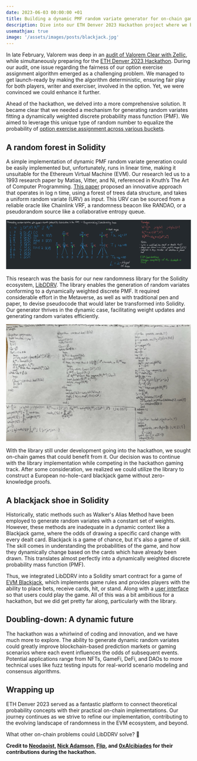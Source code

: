 ```yaml
---
date: 2023-06-03 00:00:00 +01
title: Building a dynamic PMF random variate generator for on-chain games
description: Dive into our ETH Denver 2023 Hackathon project where we built a Dynamic PMF Random Variate Generator using Solidity for blockchain-based games. Discover how this innovation enhances fairness for on-chain games.
usemathjax: true
image: '/assets/images/posts/blackjack.jpg'
---
```


In late February, Valorem was deep in an
[audit of Valorem Clear with Zellic](https://github.com/valorem-labs-inc/valorem-core/blob/master/audits/Valorem_April_2023_-_Zellic_Audit_Report.pdf),
while simultaneously preparing for the
[ETH Denver 2023 Hackathon](https://www.ethdenver.com/). During our
audit, one issue regarding the fairness of our option exercise assignment
algorithm emerged as a challenging problem. We managed to get launch-ready by
making the algorithm deterministic, ensuring fair play for both players, writer
and exerciser, involved in the option. Yet, we were convinced we could
enhance it further.

Ahead of the hackathon, we delved into a more comprehensive solution. It became
clear that we needed a mechanism for generating random variates fitting a
dynamically weighted discrete probability mass function (PMF). We aimed to
leverage this unique type of random number to equalize the probability of
[option exercise assignment across various buckets]((https://valorem.xyz/docs/clear-litepaper/#fair-exercise-assignment)).

## A random forest in Solidity

A simple implementation of dynamic PMF random variate generation could be
easily implemented but, unfortunately, runs in linear time, making it
unsuitable for the Ethereum Virtual Machine (EVM). Our research led us to a
1993 research paper by Matias, Vitter, and Ni, referenced in Knuth’s The Art
of Computer Programming.
[This paper](https://kuscholarworks.ku.edu/bitstream/handle/1808/7224/MVN03.dynamic_rv_gen.pdf)
proposed an innovative approach that operates in log n time, using a forest of
trees data structure, and takes a uniform random variate (URV) as input. This
URV can be sourced from a reliable oracle like Chainlink VRF, a randomness
beacon like RANDAO, or a pseudorandom source like a collaborative entropy queue.

![Working on LibDDRV in the metaverse](/assets/images/posts/metaverse-coworking.jpg)

This research was the basis for our new randomness library for the Solidity
ecosystem, [LibDDRV](https://github.com/valorem-labs-inc/LibDDRV).
The library enables the generation of random variates conforming to a
dynamically weighted discrete PMF. It required considerable effort in the
Metaverse, as well as with traditional pen and paper, to devise pseudocode
that would later be transformed into Solidity. Our generator thrives
in the dynamic case, facilitating weight updates and generating random variates
efficiently.

![Working on LibDDRV with pencil and paper](/assets/images/posts/pencil-and-paper.jpg)

With the library still under development going into the hackathon, we sought
on-chain games that could benefit from it. Our decision was to continue with
the library implementation while competing in the hackathon gaming track.
After some consideration, we realized we could utilize the library to
construct a European no-hole-card blackjack game without zero-knowledge proofs.

## A blackjack shoe in Solidity

Historically, static methods such as Walker's Alias Method have been
employed to generate random variates with a constant set of weights. However,
these methods are inadequate in a dynamic context like a Blackjack game,
where the odds of drawing a specific card change with every dealt card.
Blackjack is a game of chance, but it's also a game of skill. The skill comes in
understanding the probabilities of the game, and how they dynamically change
based on the cards which have already been drawn. This translates almost
perfectly into a dynamically weighted discrete probability mass function (PMF).

Thus, we integrated LibDDRV into a Solidity smart contract for a game of
[EVM Blackjack](https://github.com/valorem-labs-inc/evm-blackjack),
which implements game rules and provides players with the ability to place
bets, receive cards, hit, or stand. Along with a
[user interface](https://github.com/valorem-labs-inc/evm-blackjack-ui) so that
users could play the game. All of this was a bit ambitious for a hackathon, but
we did get pretty far along, particularly with the library.

## Doubling-down: A dynamic future

The hackathon was a whirlwind of coding and innovation, and we have much more
to explore. The ability to generate dynamic random variates could greatly
improve blockchain-based prediction markets or gaming scenarios where each event
influences the odds of subsequent events. Potential applications range from
NFTs, GameFi, DeFi, and DAOs to more technical uses like fuzz testing inputs
for real-world scenario modeling and consensus algorithms.

## Wrapping up

ETH Denver 2023 served as a fantastic platform to connect theoretical
probability concepts with their practical on-chain implementations. Our journey
continues as we strive to refine our implementation, contributing to the
evolving landscape of randomness in the EVM ecosystem, and beyond.

What other on-chain problems could LibDDRV solve? 🤔

**Credit to [Neodaoist](https://twitter.com/neodaoist),
[Nick Adamson](https://twitter.com/nickadams0n),
[Flip](https://twitter.com/flip_liquide), and
[0xAlcibiades](https://twitter.com/0xAlcibiades) for their contributions during
the hackathon.** 

